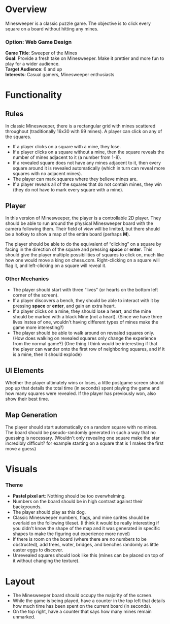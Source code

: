 # Overview
Minesweeper is a classic puzzle game. The objective is to click every square on a board without hitting any mines.

### Option: Web Game Design
**Game Title**: Sweeper of the Mines  
**Goal**: Provide a fresh take on Minesweeper. Make it prettier and more fun to play for a wider audience.  
**Target Audience**: 6 and up  
**Interests**: Casual gamers, Minesweeper enthusiasts  

# Functionality

## Rules
In classic Minesweeper, there is a rectangular grid with mines scattered throughout (traditionally 16x30 with 99 mines). A player can click on any of the squares.

- If a player clicks on a square with a mine, they lose.
- If a player clicks on a square without a mine, then the square reveals the number of mines adjacent to it (a number from 1-8).
- If a revealed square does not have any mines adjacent to it, then every square around it is revealed automatically (which in turn can reveal more squares with no adjacent mines).
- The player can mark squares where they believe mines are.
- If a player reveals all of the squares that do not contain mines, they win (they do not have to mark every square with a mine).

## Player
In this version of Minesweeper, the player is a controllable 2D player. They should be able to run around the physical Minesweeper board with the camera following them. Their field of view will be limited, but there should be a hotkey to show a map of the entire board (perhaps **M**).

The player should be able to do the equivalent of “clicking” on a square by facing in the direction of the square and pressing **space** or **enter**. This should give the player multiple possibilities of squares to click on, much like how one would move a king on chess.com. Right-clicking on a square will flag it, and left-clicking on a square will reveal it.


### Other Mechanics
- The player should start with three “lives” (or hearts on the bottom left corner of the screen).
- If a player discovers a bench, they should be able to interact with it by pressing **space** or **enter**, and gain an extra heart.
- If a player clicks on a mine, they should lose a heart, and the mine should be marked with a black Mine (not a heart).
(Since we have three lives instea of one, wouldn't having different types of mines make the game more interesting?)
- The player should be able to walk around on revealed squares only.
(How does walking on revealed squares only change the experience from the normal game?)
(One thing I think would be interesting if that the player can wander onto the first row of neighboring squares, and if it is a mine, then it should explode)

## UI Elements
Whether the player ultimately wins or loses, a little postgame screen should pop up that details the total time (in seconds) spent playing the game and how many squares were revealed. If the player has previously won, also show their best time.


## Map Generation
The player should start automatically on a random square with no mines.  
The board should be pseudo-randomly generated in such a way that no guessing is necessary.
(Wouldn't only revealing one square make the star incredibly difficult? for example starting on a square that is 1 makes the first move a guess)

# Visuals

### Theme
- **Pastel pixel art**: Nothing should be too overwhelming.
- Numbers on the board should be in high contrast against their backgrounds.
- The player should play as this dog.
- Classic Minesweeper numbers, flags, and mine sprites should be overlaid on the following tileset.
(I think it would be really interesting if you didn't know the shape of the map and it was generated in specific shapes to make the figuring out experience more novel)
- If there is room on the board (where there are no numbers to be obstructed), add trees, water, bridges, and benches randomly as little easter eggs to discover.
- Unrevealed squares should look like this (mines can be placed on top of it without changing the texture).

# Layout
- The Minesweeper board should occupy the majority of the screen.
- While the game is being played, have a counter in the top left that details how much time has been spent on the current board (in seconds).
- On the top right, have a counter that says how many mines remain unmarked.
